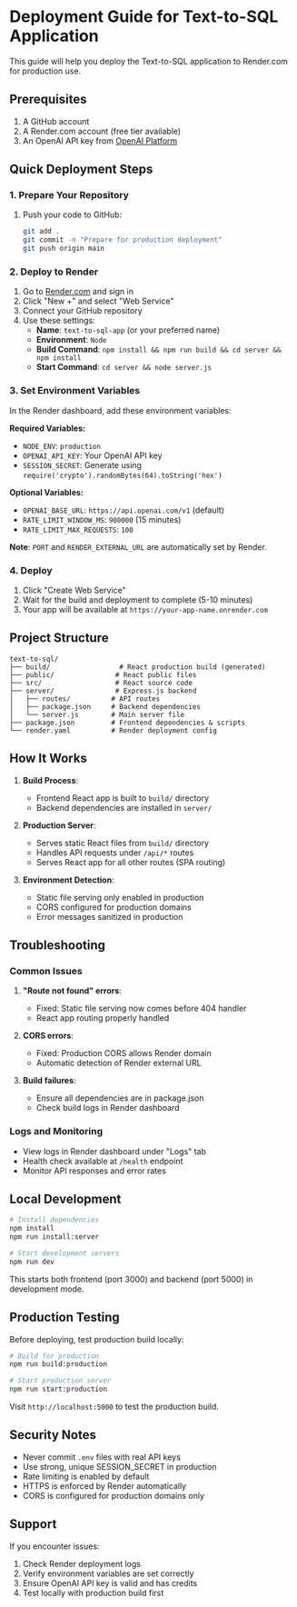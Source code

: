 # Deployment Guide for Text-to-SQL Application

This guide will help you deploy the Text-to-SQL application to Render.com for production use.

## Prerequisites

1. A GitHub account
2. A Render.com account (free tier available)
3. An OpenAI API key from [OpenAI Platform](https://platform.openai.com/api-keys)

## Quick Deployment Steps

### 1. Prepare Your Repository

1. Push your code to GitHub:
   ```bash
   git add .
   git commit -m "Prepare for production deployment"
   git push origin main
   ```

### 2. Deploy to Render

1. Go to [Render.com](https://render.com) and sign in
2. Click "New +" and select "Web Service"
3. Connect your GitHub repository
4. Use these settings:
   - **Name**: `text-to-sql-app` (or your preferred name)
   - **Environment**: `Node`
   - **Build Command**: `npm install && npm run build && cd server && npm install`
   - **Start Command**: `cd server && node server.js`

### 3. Set Environment Variables

In the Render dashboard, add these environment variables:

**Required Variables:**
- `NODE_ENV`: `production`
- `OPENAI_API_KEY`: Your OpenAI API key
- `SESSION_SECRET`: Generate using `require('crypto').randomBytes(64).toString('hex')`

**Optional Variables:**
- `OPENAI_BASE_URL`: `https://api.openai.com/v1` (default)
- `RATE_LIMIT_WINDOW_MS`: `900000` (15 minutes)
- `RATE_LIMIT_MAX_REQUESTS`: `100`

**Note**: `PORT` and `RENDER_EXTERNAL_URL` are automatically set by Render.

### 4. Deploy

1. Click "Create Web Service"
2. Wait for the build and deployment to complete (5-10 minutes)
3. Your app will be available at `https://your-app-name.onrender.com`

## Project Structure

```
text-to-sql/
├── build/                 # React production build (generated)
├── public/               # React public files
├── src/                  # React source code
├── server/               # Express.js backend
│   ├── routes/          # API routes
│   ├── package.json     # Backend dependencies
│   └── server.js        # Main server file
├── package.json         # Frontend dependencies & scripts
└── render.yaml          # Render deployment config
```

## How It Works

1. **Build Process**: 
   - Frontend React app is built to `build/` directory
   - Backend dependencies are installed in `server/`

2. **Production Server**:
   - Serves static React files from `build/` directory
   - Handles API requests under `/api/*` routes
   - Serves React app for all other routes (SPA routing)

3. **Environment Detection**:
   - Static file serving only enabled in production
   - CORS configured for production domains
   - Error messages sanitized in production

## Troubleshooting

### Common Issues

1. **"Route not found" errors**:
   - Fixed: Static file serving now comes before 404 handler
   - React app routing properly handled

2. **CORS errors**:
   - Fixed: Production CORS allows Render domain
   - Automatic detection of Render external URL

3. **Build failures**:
   - Ensure all dependencies are in package.json
   - Check build logs in Render dashboard

### Logs and Monitoring

- View logs in Render dashboard under "Logs" tab
- Health check available at `/health` endpoint
- Monitor API responses and error rates

## Local Development

```bash
# Install dependencies
npm install
npm run install:server

# Start development servers
npm run dev
```

This starts both frontend (port 3000) and backend (port 5000) in development mode.

## Production Testing

Before deploying, test production build locally:

```bash
# Build for production
npm run build:production

# Start production server
npm run start:production
```

Visit `http://localhost:5000` to test the production build.

## Security Notes

- Never commit `.env` files with real API keys
- Use strong, unique SESSION_SECRET in production
- Rate limiting is enabled by default
- HTTPS is enforced by Render automatically
- CORS is configured for production domains only

## Support

If you encounter issues:
1. Check Render deployment logs
2. Verify environment variables are set correctly
3. Ensure OpenAI API key is valid and has credits
4. Test locally with production build first

